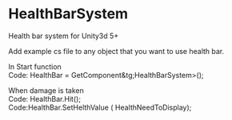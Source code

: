 # HealthBarSystem
Health bar system  for Unity3d 5+

Add example cs file to any object that you want to use health bar.

In Start function <br>
Code: HealthBar = GetComponent&tg;HealthBarSystem>();
<br>

When damage is taken<br>
Code: HealthBar.Hit();<br>
Code:HealthBar.SetHelthValue ( HealthNeedToDisplay);

